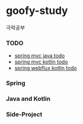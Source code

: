# goofy-study
극락공부

### TODO
- [spring mvc java todo](https://github.com/DongGeon0908/basic-todo)
- [spring mvc kotlin todo](https://github.com/DongGeon0908/kotlin-todo)
- [spring webflux kotlin todo](https://github.com/DongGeon0908/kotlin-todo-webflux)

### Spring

### Java and Kotlin

### Side-Project
